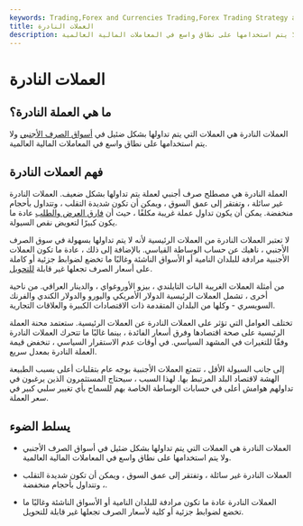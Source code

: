 ```yaml
---
keywords: Trading,Forex and Currencies Trading,Forex Trading Strategy and Education,Strategy and Education
title: العملات النادرة
description: العملات النادرة هي العملات التي يتم تداولها بشكل ضئيل في أسواق الصرف الأجنبي ولا يتم استخدامها على نطاق واسع في المعاملات المالية العالمية.
---
```


# العملات النادرة
## ما هي العملة النادرة؟

العملات النادرة هي العملات التي يتم تداولها بشكل ضئيل في [أسواق الصرف الأجنبي](/foreign-exchange-markets) ولا يتم استخدامها على نطاق واسع في المعاملات المالية العالمية.

## فهم العملات النادرة

العملة النادرة هي مصطلح صرف أجنبي لعملة يتم تداولها بشكل ضعيف. العملات النادرة غير سائلة ، وتفتقر إلى عمق السوق ، ويمكن أن تكون شديدة التقلب ، وتتداول بأحجام منخفضة. يمكن أن يكون تداول عملة غريبة مكلفًا ، حيث أن [فارق العرض والطلب](/bid-askspread) عادة ما يكون كبيرًا لتعويض نقص السيولة.

لا تعتبر العملات النادرة من العملات الرئيسية لأنه لا يتم تداولها بسهولة في سوق الصرف الأجنبي ، ناهيك عن حساب الوساطة القياسي. بالإضافة إلى ذلك ، عادة ما تكون العملات الأجنبية مرادفة للبلدان النامية أو الأسواق الناشئة وغالبًا ما تخضع لضوابط جزئية أو كاملة على أسعار الصرف تجعلها غير قابلة [للتحويل](/nonconvertiblecurrency).

من أمثلة العملات الغريبة البات التايلندي ، بيزو الأوروغواي ، والدينار العراقي. من ناحية أخرى ، تشمل العملات الرئيسية الدولار الأمريكي واليورو والدولار الكندي والفرنك السويسري - وكلها من البلدان المتقدمة ذات الاقتصادات الكبيرة والعلاقات التجارية.

تختلف العوامل التي تؤثر على العملات النادرة عن العملات الرئيسية. ستعتمد محنة العملة الرئيسية على صحة اقتصادها وفرق أسعار الفائدة ، بينما غالبًا ما تتحرك العملات النادرة وفقًا للتغيرات في المشهد السياسي. في أوقات عدم الاستقرار السياسي ، تنخفض قيمة العملة النادرة بمعدل سريع.

إلى جانب السيولة الأقل ، تتمتع العملات الأجنبية بوجه عام بتقلبات أعلى بسبب الطبيعة الهشة لاقتصاد البلد المرتبط بها. لهذا السبب ، سيحتاج المستثمرون الذين يرغبون في تداولهم هوامش أعلى في حسابات الوساطة الخاصة بهم للسماح بأي تغيير سلبي كبير في سعر العملة.

## يسلط الضوء

- العملات النادرة هي العملات التي يتم تداولها بشكل ضئيل في أسواق الصرف الأجنبي ولا يتم استخدامها على نطاق واسع في المعاملات المالية العالمية.

- العملات النادرة غير سائلة ، وتفتقر إلى عمق السوق ، ويمكن أن تكون شديدة التقلب ، وتتداول بأحجام منخفضة.

- العملات النادرة عادة ما تكون مرادفة للبلدان النامية أو الأسواق الناشئة وغالبًا ما تخضع لضوابط جزئية أو كلية لأسعار الصرف تجعلها غير قابلة للتحويل.

